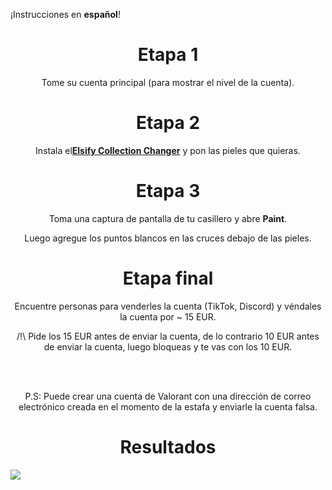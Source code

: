 
¡Instrucciones en **español**!

<h1 align="center">Etapa 1</h1>
<div align="center">
  <p>Tome su cuenta principal (para mostrar el nivel de la cuenta).</p>
</div>

<h1 align="center">Etapa 2</h1>
<div align="center">
  <p>Instala el<b><a href="https://frostchanger.de/valorant">Elsify Collection Changer</a></b> y pon las pieles que quieras.</p>
</div>

<h1 align="center">Etapa 3</h1>
<div align="center">
  <p>Toma una captura de pantalla de tu casillero y abre <b>Paint</b>.</p>
  <p>Luego agregue los puntos blancos en las cruces debajo de las pieles.</p>
</div>

<h1 align="center">Etapa final</h1>
<div align="center">
  <p>Encuentre personas para venderles la cuenta (TikTok, Discord) y véndales la cuenta por ~ 15 EUR.</p>
  <p>/!\ Pide los 15 EUR antes de enviar la cuenta, de lo contrario 10 EUR antes de enviar la cuenta, luego bloqueas y te vas con los 10 EUR.</p>
  <br>
  <br>
  <p>P.S: Puede crear una cuenta de Valorant con una dirección de correo electrónico creada en el momento de la estafa y enviarle la cuenta falsa.</p>
</div>

<h1 align="center">Resultados</h1>
<img align="center" src="https://cdn.discordapp.com/attachments/967506162863976488/987239112341868564/unknown-1.jpg">
